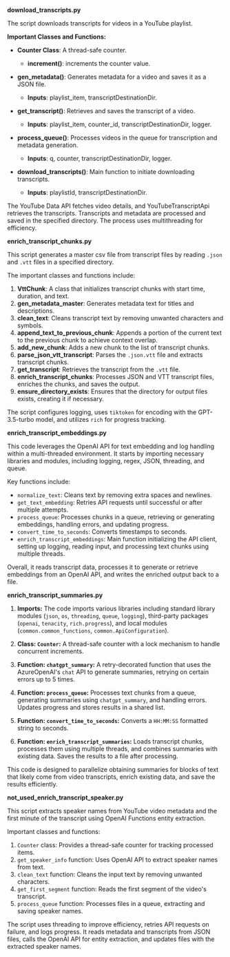 **download_transcripts.py**

The script downloads transcripts for videos in a YouTube playlist.

**Important Classes and Functions:**

- **Counter Class**: A thread-safe counter.
    - **increment()**: increments the counter value.
    
- **gen_metadata()**: Generates metadata for a video and saves it as a JSON file.
    - **Inputs**: playlist_item, transcriptDestinationDir.

- **get_transcript()**: Retrieves and saves the transcript of a video.
    - **Inputs**: playlist_item, counter_id, transcriptDestinationDir, logger.

- **process_queue()**: Processes videos in the queue for transcription and metadata generation.
    - **Inputs**: q, counter, transcriptDestinationDir, logger.

- **download_transcripts()**: Main function to initiate downloading transcripts.
    - **Inputs**: playlistId, transcriptDestinationDir.

The YouTube Data API fetches video details, and YouTubeTranscriptApi retrieves the transcripts. Transcripts and metadata are processed and saved in the specified directory. The process uses multithreading for efficiency.

**enrich_transcript_chunks.py**

This script generates a master csv file from transcript files by reading `.json` and `.vtt` files in a specified directory.

The important classes and functions include:

1. **VttChunk**: A class that initializes transcript chunks with start time, duration, and text.
2. **gen_metadata_master**: Generates metadata text for titles and descriptions.
3. **clean_text**: Cleans transcript text by removing unwanted characters and symbols.
4. **append_text_to_previous_chunk**: Appends a portion of the current text to the previous chunk to achieve context overlap.
5. **add_new_chunk**: Adds a new chunk to the list of transcript chunks.
6. **parse_json_vtt_transcript**: Parses the `.json.vtt` file and extracts transcript chunks.
7. **get_transcript**: Retrieves the transcript from the `.vtt` file.
8. **enrich_transcript_chunks**: Processes JSON and VTT transcript files, enriches the chunks, and saves the output.
9. **ensure_directory_exists**: Ensures that the directory for output files exists, creating it if necessary.

The script configures logging, uses `tiktoken` for encoding with the GPT-3.5-turbo model, and utilizes `rich` for progress tracking.

**enrich_transcript_embeddings.py**

This code leverages the OpenAI API for text embedding and log handling within a multi-threaded environment. It starts by importing necessary libraries and modules, including logging, regex, JSON, threading, and queue.

Key functions include:

- `normalize_text`: Cleans text by removing extra spaces and newlines.
- `get_text_embedding`: Retries API requests until successful or after multiple attempts.
- `process_queue`: Processes chunks in a queue, retrieving or generating embeddings, handling errors, and updating progress.
- `convert_time_to_seconds`: Converts timestamps to seconds.
- `enrich_transcript_embeddings`: Main function initializing the API client, setting up logging, reading input, and processing text chunks using multiple threads.

Overall, it reads transcript data, processes it to generate or retrieve embeddings from an OpenAI API, and writes the enriched output back to a file.

**enrich_transcript_summaries.py**

1. **Imports:** The code imports various libraries including standard library modules (`json`, `os`, `threading`, `queue`, `logging`), third-party packages (`openai`, `tenacity`, `rich.progress`), and local modules (`common.common_functions`, `common.ApiConfiguration`).

2. **Class: `Counter`:** A thread-safe counter with a lock mechanism to handle concurrent increments.

3. **Function: `chatgpt_summary`:** A retry-decorated function that uses the AzureOpenAI's `chat` API to generate summaries, retrying on certain errors up to 5 times.

4. **Function: `process_queue`:** Processes text chunks from a queue, generating summaries using `chatgpt_summary`, and handling errors. Updates progress and stores results in a shared list.

5. **Function: `convert_time_to_seconds`:** Converts a `HH:MM:SS` formatted string to seconds.

6. **Function: `enrich_transcript_summaries`:** Loads transcript chunks, processes them using multiple threads, and combines summaries with existing data. Saves the results to a file after processing.

This code is designed to parallelize obtaining summaries for blocks of text that likely come from video transcripts, enrich existing data, and save the results efficiently.

**not_used_enrich_transcript_speaker.py**

This script extracts speaker names from YouTube video metadata and the first minute of the transcript using OpenAI Functions entity extraction.

Important classes and functions:
1. `Counter` class: Provides a thread-safe counter for tracking processed items.
2. `get_speaker_info` function: Uses OpenAI API to extract speaker names from text.
3. `clean_text` function: Cleans the input text by removing unwanted characters.
4. `get_first_segment` function: Reads the first segment of the video's transcript.
5. `process_queue` function: Processes files in a queue, extracting and saving speaker names.

The script uses threading to improve efficiency, retries API requests on failure, and logs progress. It reads metadata and transcripts from JSON files, calls the OpenAI API for entity extraction, and updates files with the extracted speaker names.

